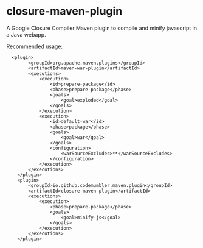 # closure-maven-plugin
A Google Closure Compiler Maven plugin to compile and minify javascript in a Java webapp.


Recommended usage:
```
  <plugin>
		<groupId>org.apache.maven.plugins</groupId>
		<artifactId>maven-war-plugin</artifactId>
		<executions>
			<execution>
				<id>prepare-package</id>
				<phase>prepare-package</phase>
				<goals>
					<goal>exploded</goal>
				</goals>
			</execution>
			<execution>
				<id>default-war</id>
				<phase>package</phase>
				<goals>
					<goal>war</goal>
				</goals>
				<configuration>
					<warSourceExcludes>**</warSourceExcludes>
				</configuration>
			</execution>
		</executions>
	</plugin>
	<plugin>
		<groupId>io.github.codemumbler.maven.plugin</groupId>
		<artifactId>closure-maven-plugin</artifactId>
		<executions>
			<execution>
				<phase>prepare-package</phase>
				<goals>
					<goal>minify-js</goal>
				</goals>
			</execution>
		</executions>
	</plugin>
```
